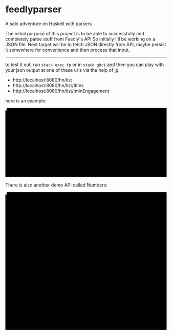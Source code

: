# feedlyparser

A solo adventure on Haskell with parsers

The initial purpose of this project is to be able to successfully and completely
parse stuff from Feedly's API So initially I'll be working on a JSON file. Next
target will be to fetch JSON directly from API, maybe persist it somewhere for
convenience and then process that input.

----

to test it out,
run `stack exec fp` or in `stack ghci` and then you can play with your json
output at one of these urls via the help of [jq](https://stedolan.github.io/jq/):

- http://localhost:8080/hn/list
- http://localhost:8080/hn/list/titles
- http://localhost:8080/hn/list/:minEngagement

here is an example:

![](images/feedlyparser.gif)

There is also another demo API called Numbers:

![](images/numbers.gif)
